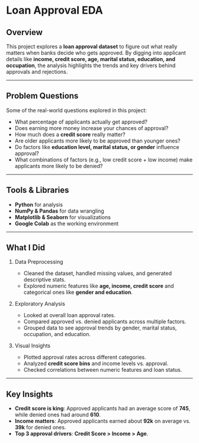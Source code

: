 # Loan Approval EDA

## Overview
This project explores a **loan approval dataset** to figure out what really matters when banks decide who gets approved. By digging into applicant details like **income, credit score, age, marital status, education, and occupation**, the analysis highlights the trends and key drivers behind approvals and rejections.

---

## Problem Questions
Some of the real-world questions explored in this project:

- What percentage of applicants actually get approved?  
- Does earning more money increase your chances of approval?  
- How much does a **credit score** really matter?  
- Are older applicants more likely to be approved than younger ones?  
- Do factors like **education level, marital status, or gender** influence approval?  
- What combinations of factors (e.g., low credit score + low income) make applicants more likely to be denied?  

---

##  Tools & Libraries
- **Python** for analysis  
- **NumPy & Pandas** for data wrangling  
- **Matplotlib & Seaborn** for visualizations  
- **Google Colab** as the working environment  

---

##  What I Did
1. Data Preprocessing  
   - Cleaned the dataset, handled missing values, and generated descriptive stats.  
   - Explored numeric features like **age, income, credit score** and categorical ones like **gender and education**.  

2. Exploratory Analysis  
   - Looked at overall loan approval rates.  
   - Compared approved vs. denied applicants across multiple factors.  
   - Grouped data to see approval trends by gender, marital status, occupation, and education.  

3. Visual Insights 
   - Plotted approval rates across different categories.  
   - Analyzed **credit score bins** and income levels vs. approval.  
   - Checked correlations between numeric features and loan status.  

---

## Key Insights
- **Credit score is king**: Approved applicants had an average score of **745**, while denied ones had around **610**.  
- **Income matters**: Approved applicants earned about **92k** on average vs. **39k** for denied ones.    
- **Top 3 approval drivers**: **Credit Score > Income > Age**.  


